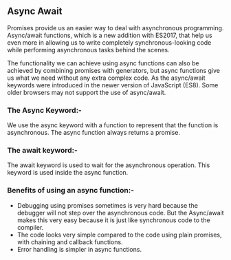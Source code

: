 ## Async Await
Promises provide us an easier way to deal with asynchronous programming. Async/await functions, which is a new addition with ES2017, that help us even more in allowing us to write completely synchronous-looking code while performing asynchronous tasks behind the scenes. 

The functionality we can achieve using async functions can also be achieved by combining promises with generators, but async functions give us what we need without any extra complex code. As the async/await keywords were introduced in the newer version of JavaScript (ES8). Some older browsers may not support the use of async/await.

### The Async Keyword:-
We use the async keyword with a function to represent that the function is asynchronous. The async function always returns a promise.

### The await keyword:-
The await keyword is used to wait for the asynchronous operation. This keyword is used inside the async function. 

### Benefits of using an async function:-
* Debugging using promises sometimes is very hard because the debugger will not step over the asynchronous code. But the Async/await makes this very easy because it is just like synchronous code to the compiler.
* The code looks very simple compared to the code using plain promises, with chaining and callback functions.
* Error handling is simpler in async functions.